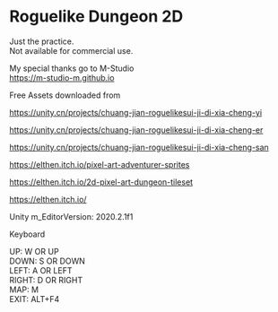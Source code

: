 # Roguelike Dungeon 2D
  
Just the practice.  
Not available for commercial use.  
  
My special thanks go to M-Studio  
https://m-studio-m.github.io  
  
Free Assets downloaded from  
  
https://unity.cn/projects/chuang-jian-roguelikesui-ji-di-xia-cheng-yi  
  
https://unity.cn/projects/chuang-jian-roguelikesui-ji-di-xia-cheng-er  
  
https://unity.cn/projects/chuang-jian-roguelikesui-ji-di-xia-cheng-san  
  
https://elthen.itch.io/pixel-art-adventurer-sprites  
  
https://elthen.itch.io/2d-pixel-art-dungeon-tileset  
  
https://elthen.itch.io/  
  
Unity m_EditorVersion:  2020.2.1f1  
  
Keyboard  
  
UP:  W OR UP  
DOWN:  S OR DOWN  
LEFT:  A OR LEFT  
RIGHT:  D OR RIGHT  
MAP: M  
EXIT: ALT+F4  
  